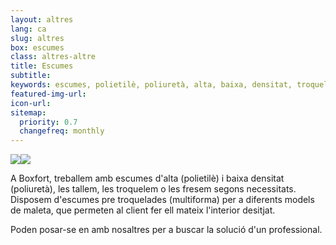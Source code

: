 ```yaml
---
layout: altres
lang: ca
slug: altres
box: escumes
class: altres-altre
title: Escumes
subtitle:
keywords: escumes, polietilè, poliuretà, alta, baixa, densitat, troquelades
featured-img-url:
icon-url: 
sitemap:
  priority: 0.7
  changefreq: monthly
--- 
```


 	
<p class="text-center"><img src="{{ site.base_url }}/assets/img/01-thumbnail-box-fort-altres-escumes-candaus.jpg"><img src="{{ site.base_url }}/assets/img/01-thumbnail-box-fort-altres-escumes-escumes.jpg"></p>

A Boxfort, treballem amb escumes d'alta (polietilè) i baixa densitat (poliuretà), les tallem, les troquelem o les fresem segons necessitats.  Disposem d'escumes pre troquelades (multiforma) per a diferents models de maleta, que permeten al client fer ell mateix l'interior desitjat.

Poden posar-se en amb nosaltres per a buscar la solució d'un professional.